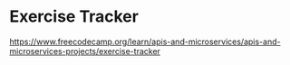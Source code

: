 # Exercise Tracker

https://www.freecodecamp.org/learn/apis-and-microservices/apis-and-microservices-projects/exercise-tracker
